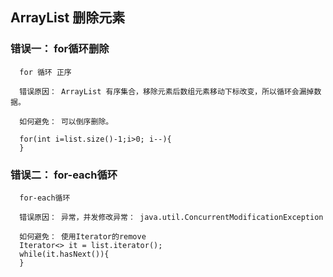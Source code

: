 ## ArrayList 删除元素

### 错误一： for循环删除
```text
  for 循环 正序
  
  错误原因： ArrayList 有序集合，移除元素后数组元素移动下标改变，所以循环会漏掉数据。
  
  如何避免： 可以倒序删除。
  
  for(int i=list.size()-1;i>0; i--){
  }
```

### 错误二： for-each循环
```text
  for-each循环
  
  错误原因： 异常，并发修改异常： java.util.ConcurrentModificationException
  
  如何避免： 使用Iterator的remove
  Iterator<> it = list.iterator();
  while(it.hasNext()){
  }
```